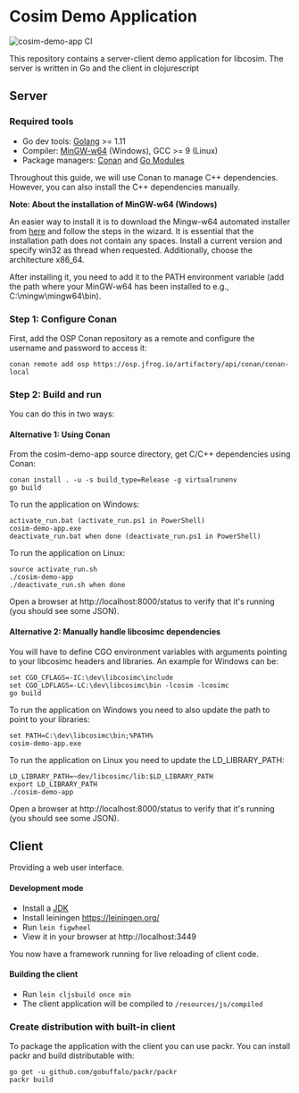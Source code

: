 Cosim Demo Application
==========================
![cosim-demo-app CI](https://github.com/open-simulation-platform/cosim-demo-app/workflows/cosim-demo-app%20CI/badge.svg)

This repository contains a server-client demo application for libcosim. 
The server is written in Go and the client in clojurescript

Server
------------

### Required tools
  * Go dev tools: [Golang](https://golang.org/dl/) >= 1.11
  * Compiler: [MinGW-w64](https://sourceforge.net/projects/mingw-w64/?source=typ_redirect) (Windows), GCC >= 9 (Linux)
  * Package managers: [Conan](https://conan.io/) and [Go Modules](https://github.com/golang/go/wiki/Modules)

Throughout this guide, we will use Conan to manage C++ dependencies. However, you can also install the C++ dependencies manually.

**Note: About the installation of MinGW-w64 (Windows)**

An easier way to install it is to download the Mingw-w64 automated installer from 
[here](https://sourceforge.net/projects/mingw-w64/files/Toolchains%20targetting%20Win32/Personal%20Builds/mingw-builds/installer/mingw-w64-install.exe/download) 
and follow the steps in the wizard. It is essential that the installation path does not contain any spaces. 
Install a current version and specify win32 as thread when requested. Additionally, choose the architecture x86_64.

After installing it, you need to add it to the PATH environment variable (add the path where
your MinGW-w64 has been installed to e.g., C:\mingw\mingw64\bin). 

### Step 1: Configure Conan

First, add the OSP Conan repository as a remote and configure the username and
password to access it:

    conan remote add osp https://osp.jfrog.io/artifactory/api/conan/conan-local
    
### Step 2: Build and run

You can do this in two ways:

#### Alternative 1: Using Conan

From the cosim-demo-app source directory, get C/C++ dependencies using Conan:

    conan install . -u -s build_type=Release -g virtualrunenv
    go build

To run the application on Windows:

    activate_run.bat (activate_run.ps1 in PowerShell)
    cosim-demo-app.exe
    deactivate_run.bat when done (deactivate_run.ps1 in PowerShell)

To run the application on Linux:

    source activate_run.sh
    ./cosim-demo-app
    ./deactivate_run.sh when done

Open a browser at http://localhost:8000/status to verify that it's running (you should see some JSON).

#### Alternative 2: Manually handle libcosimc dependencies

You will have to define CGO environment variables with arguments pointing to your libcosimc headers and libraries. An
example for Windows can be:

    set CGO_CFLAGS=-IC:\dev\libcosimc\include
    set CGO_LDFLAGS=-LC:\dev\libcosimc\bin -lcosim -lcosimc
    go build

To run the application on Windows you need to also update the path to point to your libraries:

    set PATH=C:\dev\libcosimc\bin;%PATH%
    cosim-demo-app.exe

To run the application on Linux you need to update the LD_LIBRARY_PATH:

    LD_LIBRARY_PATH=~dev/libcosimc/lib:$LD_LIBRARY_PATH
    export LD_LIBRARY_PATH
    ./cosim-demo-app

Open a browser at http://localhost:8000/status to verify that it's running (you should see some JSON).

Client
------
Providing a web user interface.

#### Development mode
- Install a [JDK](https://www.oracle.com/technetwork/java/javase/downloads/jdk8-downloads-2133151.html)
- Install leiningen https://leiningen.org/
- Run `lein figwheel`
- View it in your browser at http://localhost:3449

You now have a framework running for live reloading of client code.

#### Building the client
- Run `lein cljsbuild once min`
- The client application will be compiled to `/resources/js/compiled`


### Create distribution with built-in client

To package the application with the client you can use packr. You can install packr and build distributable with:

    go get -u github.com/gobuffalo/packr/packr
    packr build
